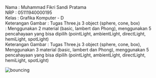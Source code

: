 Nama                : Muhammad Fikri Sandi Pratama <br/>
NRP                 : 05111940000195 <br/>
Kelas               : Grafika Komputer - D <br/>
Keterangan Gambar   : Tugas Three.js 3 object (sphere, cone, box) <br>
                    : Menggunakan 2 material (basic, lambert dan Phong), menggunakan 5 pencahayaan yang bisa dipilih (pointLight, ambientLight, directLight, hemiLight, spotLight) <br>
Keterangan Gambar   : Tugas Three.js 3 object (sphere, cone, box), Menggunakan 3 material (basic, lambert dan Phong), menggunakan 5 pencahayaan yang bisa dipilih (pointLight, ambientLight, directLight, hemiLight, spotLight) <br>

![bouncing](img/threejs.gif)
